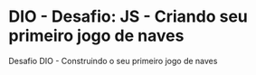 # DIO - Desafio: JS - Criando seu primeiro jogo de naves
Desafio DIO - Construindo o seu primeiro jogo de naves
